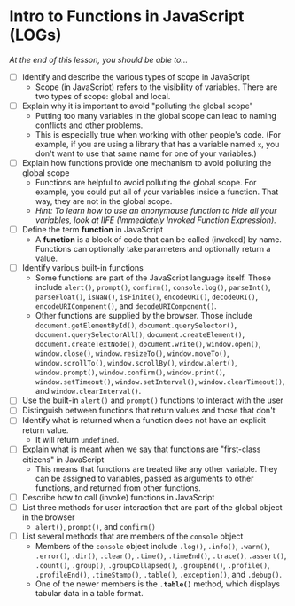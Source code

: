 # Intro to Functions in JavaScript (LOGs)

*At the end of this lesson, you should be able to...*

- [ ] Identify and describe the various types of scope in JavaScript
  - Scope (in JavaScript) refers to the visibility of variables. There are two types of scope: global and local.
- [ ] Explain why it is important to avoid "polluting the global scope"
  - Putting too many variables in the global scope can lead to naming conflicts and other problems.
  - This is especially true when working with other people's code. (For example, if you are using a library that has a variable named `x`, you don't want to use that same name for one of your variables.)
- [ ] Explain how functions provide one mechanism to avoid polluting the global scope
  - Functions are helpful to avoid polluting the global scope. For example, you could put all of your variables inside a function. That way, they are not in the global scope.
  - *Hint: To learn how to use an anonymouse function to hide all your variables, look at IIFE (Immediately Invoked Function Expression).* 
- [ ] Define the term **function** in JavaScript
  - A **function** is a block of code that can be called (invoked) by name. Functions can optionally take parameters and optionally return a value.
- [ ] Identify various built-in functions
  - Some functions are part of the JavaScript language itself. Those include `alert()`, `prompt()`, `confirm()`, `console.log()`, `parseInt()`, `parseFloat()`, `isNaN()`, `isFinite()`, `encodeURI()`, `decodeURI()`, `encodeURIComponent()`, and `decodeURIComponent()`.
  - Other functions are supplied by the browser. Those include `document.getElementById()`, `document.querySelector()`, `document.querySelectorAll()`, `document.createElement()`, `document.createTextNode()`, `document.write()`, `window.open()`, `window.close()`, `window.resizeTo()`, `window.moveTo()`, `window.scrollTo()`, `window.scrollBy()`, `window.alert()`, `window.prompt()`, `window.confirm()`, `window.print()`, `window.setTimeout()`, `window.setInterval()`, `window.clearTimeout()`, and `window.clearInterval()`.
- [ ] Use the built-in `alert()` and `prompt()` functions to interact with the user
- [ ] Distinguish between functions that return values and those that don't
- [ ] Identify what is returned when a function does not have an explicit return value.
  - It will return `undefined`.
- [ ] Explain what is meant when we say that functions are "first-class citizens" in JavaScript
  - This means that functions are treated like any other variable. They can be assigned to variables, passed as arguments to other functions, and returned from other functions.
- [ ] Describe how to call (invoke) functions in JavaScript
- [ ] List three methods for user interaction that are part of the global object in the browser
  - `alert()`, `prompt()`, and `confirm()`
- [ ] List several methods that are members of the `console` object
  - Members of the `console` object include `.log()`, `.info()`, `.warn()`, `.error()`, `.dir()`, `.clear()`, `.time()`, `.timeEnd()`, `.trace()`, `.assert()`, `.count()`, `.group()`, `.groupCollapsed()`, `.groupEnd()`, `.profile()`, `.profileEnd()`, `.timeStamp()`, `.table()`, `.exception()`, and `.debug()`.
  - One of the newer members is the **`.table()`** method, which displays tabular data in a table format.
